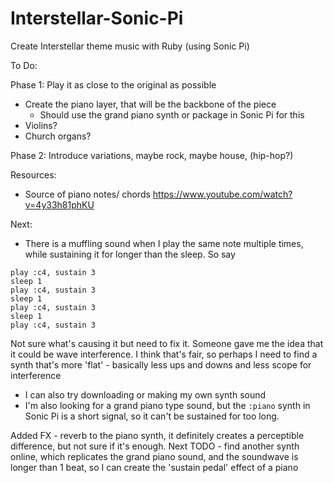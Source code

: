 # Interstellar-Sonic-Pi
Create Interstellar theme music with Ruby (using Sonic Pi)

To Do:

Phase 1: Play it as close to the original as possible
- Create the piano layer, that will be the backbone of the piece
  - Should use the grand piano synth or package in Sonic Pi for this
- Violins?
- Church organs?

Phase 2: Introduce variations, maybe rock, maybe house, (hip-hop?)

Resources:
- Source of piano notes/ chords https://www.youtube.com/watch?v=4y33h81phKU

Next:
- There is a muffling sound when I play the same note multiple times, while sustaining it for longer than the sleep. So say 
```
play :c4, sustain 3
sleep 1
play :c4, sustain 3
sleep 1
play :c4, sustain 3
sleep 1
play :c4, sustain 3
``` 
Not sure what's causing it but need to fix it. Someone gave me the idea that it could be wave interference. I think that's fair, so perhaps I need to find a synth that's more 'flat' - basically less ups and downs and less scope for interference

- I can also try downloading or making my own synth sound
- I'm also looking for a grand piano type sound, but the `:piano` synth in Sonic Pi is a short signal, so it can't be sustained for too long.

Added FX - reverb to the piano synth, it definitely creates a perceptible difference, but not sure if it's enough.
Next TODO - find another synth online, which replicates the grand piano sound, and the soundwave is longer than 1 beat, so I can create the 'sustain pedal' effect of a piano
